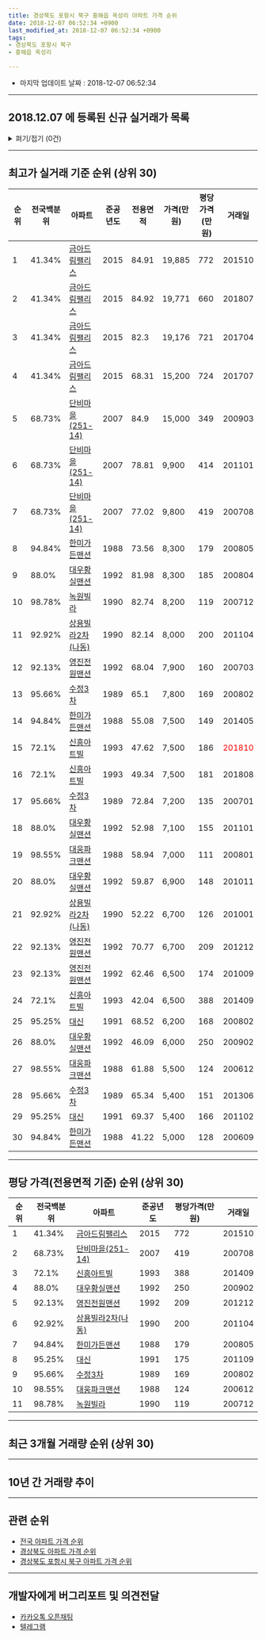 ```yaml
---
title: 경상북도 포항시 북구 흥해읍 옥성리 아파트 가격 순위
date: 2018-12-07 06:52:34 +0900
last_modified_at: 2018-12-07 06:52:34 +0900
tags:
- 경상북도 포항시 북구
- 흥해읍 옥성리

---
```


* 마지막 업데이트 날짜 : 2018-12-07 06:52:34

---

## 2018.12.07 에 등록된 신규 실거래가 목록

<details>
<summary>펴기/접기 (0건)</summary>
<div markdown="1">

|아파트|전국백분위|준공년도|전용면적|가격(만원)|평당가격(만원)|거래일|
|---|---|---|---|---|---|---|
|없음|||||||


</div>
</details>

---

## 최고가 실거래 기준 순위 (상위 30)


|순위|전국백분위|아파트|준공년도|전용면적|가격(만원)|평당가격(만원)|거래일|
|---|---|---|---|---|---|---|---|
|1|41.34%|[금아드림팰리스](https://search.naver.com/search.naver?query=%EA%B2%BD%EC%83%81%EB%B6%81%EB%8F%84+%ED%8F%AC%ED%95%AD%EC%8B%9C+%EB%B6%81%EA%B5%AC+%ED%9D%A5%ED%95%B4%EC%9D%8D+%EC%98%A5%EC%84%B1%EB%A6%AC+%EA%B8%88%EC%95%84%EB%93%9C%EB%A6%BC%ED%8C%B0%EB%A6%AC%EC%8A%A4)|2015|84.91|19,885|772|201510|
|2|41.34%|[금아드림팰리스](https://search.naver.com/search.naver?query=%EA%B2%BD%EC%83%81%EB%B6%81%EB%8F%84+%ED%8F%AC%ED%95%AD%EC%8B%9C+%EB%B6%81%EA%B5%AC+%ED%9D%A5%ED%95%B4%EC%9D%8D+%EC%98%A5%EC%84%B1%EB%A6%AC+%EA%B8%88%EC%95%84%EB%93%9C%EB%A6%BC%ED%8C%B0%EB%A6%AC%EC%8A%A4)|2015|84.92|19,771|660|201807|
|3|41.34%|[금아드림팰리스](https://search.naver.com/search.naver?query=%EA%B2%BD%EC%83%81%EB%B6%81%EB%8F%84+%ED%8F%AC%ED%95%AD%EC%8B%9C+%EB%B6%81%EA%B5%AC+%ED%9D%A5%ED%95%B4%EC%9D%8D+%EC%98%A5%EC%84%B1%EB%A6%AC+%EA%B8%88%EC%95%84%EB%93%9C%EB%A6%BC%ED%8C%B0%EB%A6%AC%EC%8A%A4)|2015|82.3|19,176|721|201704|
|4|41.34%|[금아드림팰리스](https://search.naver.com/search.naver?query=%EA%B2%BD%EC%83%81%EB%B6%81%EB%8F%84+%ED%8F%AC%ED%95%AD%EC%8B%9C+%EB%B6%81%EA%B5%AC+%ED%9D%A5%ED%95%B4%EC%9D%8D+%EC%98%A5%EC%84%B1%EB%A6%AC+%EA%B8%88%EC%95%84%EB%93%9C%EB%A6%BC%ED%8C%B0%EB%A6%AC%EC%8A%A4)|2015|68.31|15,200|724|201707|
|5|68.73%|[단비마을(251-14)](https://search.naver.com/search.naver?query=%EA%B2%BD%EC%83%81%EB%B6%81%EB%8F%84+%ED%8F%AC%ED%95%AD%EC%8B%9C+%EB%B6%81%EA%B5%AC+%ED%9D%A5%ED%95%B4%EC%9D%8D+%EC%98%A5%EC%84%B1%EB%A6%AC+%EB%8B%A8%EB%B9%84%EB%A7%88%EC%9D%84%28251-14%29)|2007|84.9|15,000|349|200903|
|6|68.73%|[단비마을(251-14)](https://search.naver.com/search.naver?query=%EA%B2%BD%EC%83%81%EB%B6%81%EB%8F%84+%ED%8F%AC%ED%95%AD%EC%8B%9C+%EB%B6%81%EA%B5%AC+%ED%9D%A5%ED%95%B4%EC%9D%8D+%EC%98%A5%EC%84%B1%EB%A6%AC+%EB%8B%A8%EB%B9%84%EB%A7%88%EC%9D%84%28251-14%29)|2007|78.81|9,900|414|201101|
|7|68.73%|[단비마을(251-14)](https://search.naver.com/search.naver?query=%EA%B2%BD%EC%83%81%EB%B6%81%EB%8F%84+%ED%8F%AC%ED%95%AD%EC%8B%9C+%EB%B6%81%EA%B5%AC+%ED%9D%A5%ED%95%B4%EC%9D%8D+%EC%98%A5%EC%84%B1%EB%A6%AC+%EB%8B%A8%EB%B9%84%EB%A7%88%EC%9D%84%28251-14%29)|2007|77.02|9,800|419|200708|
|8|94.84%|[한미가든맨션](https://search.naver.com/search.naver?query=%EA%B2%BD%EC%83%81%EB%B6%81%EB%8F%84+%ED%8F%AC%ED%95%AD%EC%8B%9C+%EB%B6%81%EA%B5%AC+%ED%9D%A5%ED%95%B4%EC%9D%8D+%EC%98%A5%EC%84%B1%EB%A6%AC+%ED%95%9C%EB%AF%B8%EA%B0%80%EB%93%A0%EB%A7%A8%EC%85%98)|1988|73.56|8,300|179|200805|
|9|88.0%|[대우황실맨션](https://search.naver.com/search.naver?query=%EA%B2%BD%EC%83%81%EB%B6%81%EB%8F%84+%ED%8F%AC%ED%95%AD%EC%8B%9C+%EB%B6%81%EA%B5%AC+%ED%9D%A5%ED%95%B4%EC%9D%8D+%EC%98%A5%EC%84%B1%EB%A6%AC+%EB%8C%80%EC%9A%B0%ED%99%A9%EC%8B%A4%EB%A7%A8%EC%85%98)|1992|81.98|8,300|185|200804|
|10|98.78%|[녹원빌라](https://search.naver.com/search.naver?query=%EA%B2%BD%EC%83%81%EB%B6%81%EB%8F%84+%ED%8F%AC%ED%95%AD%EC%8B%9C+%EB%B6%81%EA%B5%AC+%ED%9D%A5%ED%95%B4%EC%9D%8D+%EC%98%A5%EC%84%B1%EB%A6%AC+%EB%85%B9%EC%9B%90%EB%B9%8C%EB%9D%BC)|1990|82.74|8,200|119|200712|
|11|92.92%|[상용빌라2차(나동)](https://search.naver.com/search.naver?query=%EA%B2%BD%EC%83%81%EB%B6%81%EB%8F%84+%ED%8F%AC%ED%95%AD%EC%8B%9C+%EB%B6%81%EA%B5%AC+%ED%9D%A5%ED%95%B4%EC%9D%8D+%EC%98%A5%EC%84%B1%EB%A6%AC+%EC%83%81%EC%9A%A9%EB%B9%8C%EB%9D%BC2%EC%B0%A8%28%EB%82%98%EB%8F%99%29)|1990|82.14|8,000|200|201104|
|12|92.13%|[영진전원맨션](https://search.naver.com/search.naver?query=%EA%B2%BD%EC%83%81%EB%B6%81%EB%8F%84+%ED%8F%AC%ED%95%AD%EC%8B%9C+%EB%B6%81%EA%B5%AC+%ED%9D%A5%ED%95%B4%EC%9D%8D+%EC%98%A5%EC%84%B1%EB%A6%AC+%EC%98%81%EC%A7%84%EC%A0%84%EC%9B%90%EB%A7%A8%EC%85%98)|1992|68.04|7,900|160|200703|
|13|95.66%|[수정3차](https://search.naver.com/search.naver?query=%EA%B2%BD%EC%83%81%EB%B6%81%EB%8F%84+%ED%8F%AC%ED%95%AD%EC%8B%9C+%EB%B6%81%EA%B5%AC+%ED%9D%A5%ED%95%B4%EC%9D%8D+%EC%98%A5%EC%84%B1%EB%A6%AC+%EC%88%98%EC%A0%953%EC%B0%A8)|1989|65.1|7,800|169|200802|
|14|94.84%|[한미가든맨션](https://search.naver.com/search.naver?query=%EA%B2%BD%EC%83%81%EB%B6%81%EB%8F%84+%ED%8F%AC%ED%95%AD%EC%8B%9C+%EB%B6%81%EA%B5%AC+%ED%9D%A5%ED%95%B4%EC%9D%8D+%EC%98%A5%EC%84%B1%EB%A6%AC+%ED%95%9C%EB%AF%B8%EA%B0%80%EB%93%A0%EB%A7%A8%EC%85%98)|1988|55.08|7,500|149|201405|
|15|72.1%|[신흥아트빌](https://search.naver.com/search.naver?query=%EA%B2%BD%EC%83%81%EB%B6%81%EB%8F%84+%ED%8F%AC%ED%95%AD%EC%8B%9C+%EB%B6%81%EA%B5%AC+%ED%9D%A5%ED%95%B4%EC%9D%8D+%EC%98%A5%EC%84%B1%EB%A6%AC+%EC%8B%A0%ED%9D%A5%EC%95%84%ED%8A%B8%EB%B9%8C)|1993|47.62|7,500|186|<span style="color:red">201810</span>|
|16|72.1%|[신흥아트빌](https://search.naver.com/search.naver?query=%EA%B2%BD%EC%83%81%EB%B6%81%EB%8F%84+%ED%8F%AC%ED%95%AD%EC%8B%9C+%EB%B6%81%EA%B5%AC+%ED%9D%A5%ED%95%B4%EC%9D%8D+%EC%98%A5%EC%84%B1%EB%A6%AC+%EC%8B%A0%ED%9D%A5%EC%95%84%ED%8A%B8%EB%B9%8C)|1993|49.34|7,500|181|201808|
|17|95.66%|[수정3차](https://search.naver.com/search.naver?query=%EA%B2%BD%EC%83%81%EB%B6%81%EB%8F%84+%ED%8F%AC%ED%95%AD%EC%8B%9C+%EB%B6%81%EA%B5%AC+%ED%9D%A5%ED%95%B4%EC%9D%8D+%EC%98%A5%EC%84%B1%EB%A6%AC+%EC%88%98%EC%A0%953%EC%B0%A8)|1989|72.84|7,200|135|200701|
|18|88.0%|[대우황실맨션](https://search.naver.com/search.naver?query=%EA%B2%BD%EC%83%81%EB%B6%81%EB%8F%84+%ED%8F%AC%ED%95%AD%EC%8B%9C+%EB%B6%81%EA%B5%AC+%ED%9D%A5%ED%95%B4%EC%9D%8D+%EC%98%A5%EC%84%B1%EB%A6%AC+%EB%8C%80%EC%9A%B0%ED%99%A9%EC%8B%A4%EB%A7%A8%EC%85%98)|1992|52.98|7,100|155|201101|
|19|98.55%|[대웅파크맨션](https://search.naver.com/search.naver?query=%EA%B2%BD%EC%83%81%EB%B6%81%EB%8F%84+%ED%8F%AC%ED%95%AD%EC%8B%9C+%EB%B6%81%EA%B5%AC+%ED%9D%A5%ED%95%B4%EC%9D%8D+%EC%98%A5%EC%84%B1%EB%A6%AC+%EB%8C%80%EC%9B%85%ED%8C%8C%ED%81%AC%EB%A7%A8%EC%85%98)|1988|58.94|7,000|111|200801|
|20|88.0%|[대우황실맨션](https://search.naver.com/search.naver?query=%EA%B2%BD%EC%83%81%EB%B6%81%EB%8F%84+%ED%8F%AC%ED%95%AD%EC%8B%9C+%EB%B6%81%EA%B5%AC+%ED%9D%A5%ED%95%B4%EC%9D%8D+%EC%98%A5%EC%84%B1%EB%A6%AC+%EB%8C%80%EC%9A%B0%ED%99%A9%EC%8B%A4%EB%A7%A8%EC%85%98)|1992|59.87|6,900|148|201011|
|21|92.92%|[상용빌라2차(나동)](https://search.naver.com/search.naver?query=%EA%B2%BD%EC%83%81%EB%B6%81%EB%8F%84+%ED%8F%AC%ED%95%AD%EC%8B%9C+%EB%B6%81%EA%B5%AC+%ED%9D%A5%ED%95%B4%EC%9D%8D+%EC%98%A5%EC%84%B1%EB%A6%AC+%EC%83%81%EC%9A%A9%EB%B9%8C%EB%9D%BC2%EC%B0%A8%28%EB%82%98%EB%8F%99%29)|1990|52.22|6,700|126|201001|
|22|92.13%|[영진전원맨션](https://search.naver.com/search.naver?query=%EA%B2%BD%EC%83%81%EB%B6%81%EB%8F%84+%ED%8F%AC%ED%95%AD%EC%8B%9C+%EB%B6%81%EA%B5%AC+%ED%9D%A5%ED%95%B4%EC%9D%8D+%EC%98%A5%EC%84%B1%EB%A6%AC+%EC%98%81%EC%A7%84%EC%A0%84%EC%9B%90%EB%A7%A8%EC%85%98)|1992|70.77|6,700|209|201212|
|23|92.13%|[영진전원맨션](https://search.naver.com/search.naver?query=%EA%B2%BD%EC%83%81%EB%B6%81%EB%8F%84+%ED%8F%AC%ED%95%AD%EC%8B%9C+%EB%B6%81%EA%B5%AC+%ED%9D%A5%ED%95%B4%EC%9D%8D+%EC%98%A5%EC%84%B1%EB%A6%AC+%EC%98%81%EC%A7%84%EC%A0%84%EC%9B%90%EB%A7%A8%EC%85%98)|1992|62.46|6,500|174|201009|
|24|72.1%|[신흥아트빌](https://search.naver.com/search.naver?query=%EA%B2%BD%EC%83%81%EB%B6%81%EB%8F%84+%ED%8F%AC%ED%95%AD%EC%8B%9C+%EB%B6%81%EA%B5%AC+%ED%9D%A5%ED%95%B4%EC%9D%8D+%EC%98%A5%EC%84%B1%EB%A6%AC+%EC%8B%A0%ED%9D%A5%EC%95%84%ED%8A%B8%EB%B9%8C)|1993|42.04|6,500|388|201409|
|25|95.25%|[대신](https://search.naver.com/search.naver?query=%EA%B2%BD%EC%83%81%EB%B6%81%EB%8F%84+%ED%8F%AC%ED%95%AD%EC%8B%9C+%EB%B6%81%EA%B5%AC+%ED%9D%A5%ED%95%B4%EC%9D%8D+%EC%98%A5%EC%84%B1%EB%A6%AC+%EB%8C%80%EC%8B%A0)|1991|68.52|6,200|168|200802|
|26|88.0%|[대우황실맨션](https://search.naver.com/search.naver?query=%EA%B2%BD%EC%83%81%EB%B6%81%EB%8F%84+%ED%8F%AC%ED%95%AD%EC%8B%9C+%EB%B6%81%EA%B5%AC+%ED%9D%A5%ED%95%B4%EC%9D%8D+%EC%98%A5%EC%84%B1%EB%A6%AC+%EB%8C%80%EC%9A%B0%ED%99%A9%EC%8B%A4%EB%A7%A8%EC%85%98)|1992|46.09|6,000|250|200902|
|27|98.55%|[대웅파크맨션](https://search.naver.com/search.naver?query=%EA%B2%BD%EC%83%81%EB%B6%81%EB%8F%84+%ED%8F%AC%ED%95%AD%EC%8B%9C+%EB%B6%81%EA%B5%AC+%ED%9D%A5%ED%95%B4%EC%9D%8D+%EC%98%A5%EC%84%B1%EB%A6%AC+%EB%8C%80%EC%9B%85%ED%8C%8C%ED%81%AC%EB%A7%A8%EC%85%98)|1988|61.88|5,500|124|200612|
|28|95.66%|[수정3차](https://search.naver.com/search.naver?query=%EA%B2%BD%EC%83%81%EB%B6%81%EB%8F%84+%ED%8F%AC%ED%95%AD%EC%8B%9C+%EB%B6%81%EA%B5%AC+%ED%9D%A5%ED%95%B4%EC%9D%8D+%EC%98%A5%EC%84%B1%EB%A6%AC+%EC%88%98%EC%A0%953%EC%B0%A8)|1989|65.34|5,400|151|201306|
|29|95.25%|[대신](https://search.naver.com/search.naver?query=%EA%B2%BD%EC%83%81%EB%B6%81%EB%8F%84+%ED%8F%AC%ED%95%AD%EC%8B%9C+%EB%B6%81%EA%B5%AC+%ED%9D%A5%ED%95%B4%EC%9D%8D+%EC%98%A5%EC%84%B1%EB%A6%AC+%EB%8C%80%EC%8B%A0)|1991|69.37|5,400|166|201102|
|30|94.84%|[한미가든맨션](https://search.naver.com/search.naver?query=%EA%B2%BD%EC%83%81%EB%B6%81%EB%8F%84+%ED%8F%AC%ED%95%AD%EC%8B%9C+%EB%B6%81%EA%B5%AC+%ED%9D%A5%ED%95%B4%EC%9D%8D+%EC%98%A5%EC%84%B1%EB%A6%AC+%ED%95%9C%EB%AF%B8%EA%B0%80%EB%93%A0%EB%A7%A8%EC%85%98)|1988|41.22|5,000|128|200609|


---

## 평당 가격(전용면적 기준) 순위 (상위 30)


|순위|전국백분위|아파트|준공년도|평당가격(만원)|거래일|
|---|---|---|---|---|---|
|1|41.34%|[금아드림팰리스](https://search.naver.com/search.naver?query=%EA%B2%BD%EC%83%81%EB%B6%81%EB%8F%84+%ED%8F%AC%ED%95%AD%EC%8B%9C+%EB%B6%81%EA%B5%AC+%ED%9D%A5%ED%95%B4%EC%9D%8D+%EC%98%A5%EC%84%B1%EB%A6%AC+%EA%B8%88%EC%95%84%EB%93%9C%EB%A6%BC%ED%8C%B0%EB%A6%AC%EC%8A%A4)|2015|772|201510|
|2|68.73%|[단비마을(251-14)](https://search.naver.com/search.naver?query=%EA%B2%BD%EC%83%81%EB%B6%81%EB%8F%84+%ED%8F%AC%ED%95%AD%EC%8B%9C+%EB%B6%81%EA%B5%AC+%ED%9D%A5%ED%95%B4%EC%9D%8D+%EC%98%A5%EC%84%B1%EB%A6%AC+%EB%8B%A8%EB%B9%84%EB%A7%88%EC%9D%84%28251-14%29)|2007|419|200708|
|3|72.1%|[신흥아트빌](https://search.naver.com/search.naver?query=%EA%B2%BD%EC%83%81%EB%B6%81%EB%8F%84+%ED%8F%AC%ED%95%AD%EC%8B%9C+%EB%B6%81%EA%B5%AC+%ED%9D%A5%ED%95%B4%EC%9D%8D+%EC%98%A5%EC%84%B1%EB%A6%AC+%EC%8B%A0%ED%9D%A5%EC%95%84%ED%8A%B8%EB%B9%8C)|1993|388|201409|
|4|88.0%|[대우황실맨션](https://search.naver.com/search.naver?query=%EA%B2%BD%EC%83%81%EB%B6%81%EB%8F%84+%ED%8F%AC%ED%95%AD%EC%8B%9C+%EB%B6%81%EA%B5%AC+%ED%9D%A5%ED%95%B4%EC%9D%8D+%EC%98%A5%EC%84%B1%EB%A6%AC+%EB%8C%80%EC%9A%B0%ED%99%A9%EC%8B%A4%EB%A7%A8%EC%85%98)|1992|250|200902|
|5|92.13%|[영진전원맨션](https://search.naver.com/search.naver?query=%EA%B2%BD%EC%83%81%EB%B6%81%EB%8F%84+%ED%8F%AC%ED%95%AD%EC%8B%9C+%EB%B6%81%EA%B5%AC+%ED%9D%A5%ED%95%B4%EC%9D%8D+%EC%98%A5%EC%84%B1%EB%A6%AC+%EC%98%81%EC%A7%84%EC%A0%84%EC%9B%90%EB%A7%A8%EC%85%98)|1992|209|201212|
|6|92.92%|[상용빌라2차(나동)](https://search.naver.com/search.naver?query=%EA%B2%BD%EC%83%81%EB%B6%81%EB%8F%84+%ED%8F%AC%ED%95%AD%EC%8B%9C+%EB%B6%81%EA%B5%AC+%ED%9D%A5%ED%95%B4%EC%9D%8D+%EC%98%A5%EC%84%B1%EB%A6%AC+%EC%83%81%EC%9A%A9%EB%B9%8C%EB%9D%BC2%EC%B0%A8%28%EB%82%98%EB%8F%99%29)|1990|200|201104|
|7|94.84%|[한미가든맨션](https://search.naver.com/search.naver?query=%EA%B2%BD%EC%83%81%EB%B6%81%EB%8F%84+%ED%8F%AC%ED%95%AD%EC%8B%9C+%EB%B6%81%EA%B5%AC+%ED%9D%A5%ED%95%B4%EC%9D%8D+%EC%98%A5%EC%84%B1%EB%A6%AC+%ED%95%9C%EB%AF%B8%EA%B0%80%EB%93%A0%EB%A7%A8%EC%85%98)|1988|179|200805|
|8|95.25%|[대신](https://search.naver.com/search.naver?query=%EA%B2%BD%EC%83%81%EB%B6%81%EB%8F%84+%ED%8F%AC%ED%95%AD%EC%8B%9C+%EB%B6%81%EA%B5%AC+%ED%9D%A5%ED%95%B4%EC%9D%8D+%EC%98%A5%EC%84%B1%EB%A6%AC+%EB%8C%80%EC%8B%A0)|1991|175|201109|
|9|95.66%|[수정3차](https://search.naver.com/search.naver?query=%EA%B2%BD%EC%83%81%EB%B6%81%EB%8F%84+%ED%8F%AC%ED%95%AD%EC%8B%9C+%EB%B6%81%EA%B5%AC+%ED%9D%A5%ED%95%B4%EC%9D%8D+%EC%98%A5%EC%84%B1%EB%A6%AC+%EC%88%98%EC%A0%953%EC%B0%A8)|1989|169|200802|
|10|98.55%|[대웅파크맨션](https://search.naver.com/search.naver?query=%EA%B2%BD%EC%83%81%EB%B6%81%EB%8F%84+%ED%8F%AC%ED%95%AD%EC%8B%9C+%EB%B6%81%EA%B5%AC+%ED%9D%A5%ED%95%B4%EC%9D%8D+%EC%98%A5%EC%84%B1%EB%A6%AC+%EB%8C%80%EC%9B%85%ED%8C%8C%ED%81%AC%EB%A7%A8%EC%85%98)|1988|124|200612|
|11|98.78%|[녹원빌라](https://search.naver.com/search.naver?query=%EA%B2%BD%EC%83%81%EB%B6%81%EB%8F%84+%ED%8F%AC%ED%95%AD%EC%8B%9C+%EB%B6%81%EA%B5%AC+%ED%9D%A5%ED%95%B4%EC%9D%8D+%EC%98%A5%EC%84%B1%EB%A6%AC+%EB%85%B9%EC%9B%90%EB%B9%8C%EB%9D%BC)|1990|119|200712|


---

## 최근 3개월 거래량 순위 (상위 30)


<div style="width:100%;">
    <canvas id="deal_count_ranking" height="250"></canvas>
</div>


<script>
new Chart(document.getElementById("deal_count_ranking"), {
    type: 'horizontalBar',
    data: {
        labels: ['상용빌라2차(나동)', '신흥아트빌'],
        datasets: [{
            label: '실거래 수',
            data: [1, 1],
            borderColor: "rgba(255, 0, 128, 1)",
            backgroundColor: "rgba(255, 0, 128, 0.5)",
            fill: false,
        }]
    },
    options: {
        responsive: true,
        title: {
            display: true,
            text: '최근 3개월 거래량 순위'
        },
        tooltips: {
            mode: 'index',
            intersect: false,
            callbacks: {
                title: function(tooltipItems, data) {
                    return "실거래 수:";
                },
                label: function(tooltipItem, data) {
                    return data.labels[tooltipItem.index] + ": " + tooltipItem.xLabel;
                }
            }
        },
        hover: {
            mode: 'nearest',
            intersect: true
        },
        scales: {
            xAxes: [{
                display: true,
                scaleLabel: {
                    display: true,
                    labelString: '실거래 수'
                },
                ticks: {
                    suggestedMin: 0,
                }
            }],
            yAxes: [{
                display: true,
                ticks: {
                    autoSkip: false,
                    callback: function(value, index, values) {
                        if (value.length > 15)
                            return value.substr(0, 13) + "...";
                        else
                            return value;
                    }
                },
                scaleLabel: {
                    display: false,
                }
            }]
        }
    }
});

</script>


---

## 10년 간 거래량 추이


<div style="width:100%;">
    <canvas id="deal_progress" height="250"></canvas>
</div>

<script>
new Chart(document.getElementById("deal_progress"), {
    type: 'line',
    data: {
        labels: ['200812','200901','200902','200903','200904','200905','200906','200907','200908','200909','200910','200911','200912','201001','201002','201003','201004','201005','201006','201007','201008','201009','201010','201011','201012','201101','201102','201103','201104','201105','201106','201107','201108','201109','201110','201111','201112','201201','201202','201203','201204','201205','201206','201207','201208','201209','201210','201211','201212','201301','201302','201303','201304','201305','201306','201307','201308','201309','201310','201311','201312','201401','201402','201403','201404','201405','201406','201407','201408','201409','201410','201411','201412','201501','201502','201503','201504','201505','201506','201507','201508','201509','201510','201511','201512','201601','201602','201603','201604','201605','201606','201607','201608','201609','201610','201611','201612','201701','201702','201703','201704','201705','201706','201707','201708','201709','201710','201711','201712','201801','201802','201803','201804','201805','201806','201807','201808','201809','201810','201811','201812'],
        datasets: [{
            label: '실거래 수',
            pointRadius: 1,
            data: [3, 1, 3, 4, 2, 4, 1, 3, 0, 3, 1, 0, 5, 3, 0, 1, 1, 2, 4, 3, 2, 3, 2, 1, 2, 6, 2, 1, 4, 3, 3, 3, 4, 3, 5, 2, 3, 1, 4, 2, 2, 5, 0, 3, 3, 3, 2, 4, 3, 0, 2, 4, 11, 1, 8, 2, 1, 2, 3, 4, 2, 2, 1, 4, 2, 3, 4, 3, 0, 5, 4, 6, 0, 6, 1, 1, 1, 5, 3, 0, 2, 3, 3, 3, 4, 3, 5, 1, 2, 5, 2, 2, 2, 0, 2, 0, 0, 1, 1, 2, 3, 1, 3, 2, 1, 1, 1, 0, 1, 2, 2, 0, 0, 0, 1, 1, 1, 0, 1, 1, 0],
            borderColor: "rgba(255, 201, 14, 1)",
            backgroundColor: "rgba(255, 201, 14, 0.5)",
            fill: true,
        }]
    },
    options: {
        responsive: true,
        title: {
            display: true,
            text: '10년간 거래량 추이'
        },
        tooltips: {
            mode: 'index',
            intersect: false,
        },
        hover: {
            mode: 'nearest',
            intersect: true
        },
        scales: {
            xAxes: [{
                display: true,
                scaleLabel: {
                    display: true,
                    labelString: '년/월'
                }
            }],
            yAxes: [{
                display: true,
                ticks: {
                    suggestedMin: 0,
                },
                scaleLabel: {
                    display: true,
                    labelString: '실거래 수'
                }
            }]
        }
    }
});

</script>


---

## 관련 순위

- [전국 아파트 가격 순위](https://inasie.github.io/apt-ranking/전국)
- [경상북도 아파트 가격 순위](https://inasie.github.io/apt-ranking/경상북도)
- [경상북도 포항시 북구 아파트 가격 순위](https://inasie.github.io/apt-ranking/경상북도-포항시-북구)


---

## 개발자에게 버그리포트 및 의견전달

- [카카오톡 오픈채팅](https://open.kakao.com/o/gLJUAP4)
- [텔레그램](https://t.me/inasie)

